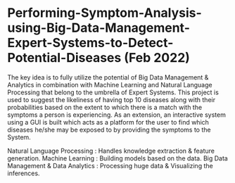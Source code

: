 # Performing-Symptom-Analysis-using-Big-Data-Management-Expert-Systems-to-Detect-Potential-Diseases (Feb 2022)

The key idea is to fully utilize the potential of Big Data Management & Analytics in combination with Machine Learning and Natural Language Processing that belong to the umbrella of Expert Systems. This project is used to suggest the likeliness of having top 10 diseases along with their probabilities based on the extent to which there is a match with the symptoms a person is experiencing. As an extension, an interactive system using a GUI is built which acts as a platform for the user to find which diseases he/she may be exposed to by providing the symptoms to the System.

Natural Language Processing : Handles knowledge extraction & feature generation.
Machine Learning : Building models based on the data.
Big Data Management & Data Analytics : Processing huge data & Visualizing the inferences.
